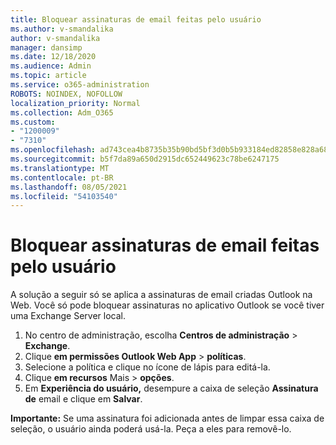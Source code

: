 ```yaml
---
title: Bloquear assinaturas de email feitas pelo usuário
ms.author: v-smandalika
author: v-smandalika
manager: dansimp
ms.date: 12/18/2020
ms.audience: Admin
ms.topic: article
ms.service: o365-administration
ROBOTS: NOINDEX, NOFOLLOW
localization_priority: Normal
ms.collection: Adm_O365
ms.custom:
- "1200009"
- "7310"
ms.openlocfilehash: ad743cea4b8735b35b90bd5bf3d0b5b933184ed82858e828a68beb2ca2f8270c
ms.sourcegitcommit: b5f7da89a650d2915dc652449623c78be6247175
ms.translationtype: MT
ms.contentlocale: pt-BR
ms.lasthandoff: 08/05/2021
ms.locfileid: "54103540"
---
```

# <a name="block-user-made-email-signatures"></a>Bloquear assinaturas de email feitas pelo usuário

A solução a seguir só se aplica a assinaturas de email criadas Outlook na Web. Você só pode bloquear assinaturas no aplicativo Outlook se você tiver uma Exchange Server local.

1. No centro de administração, escolha **Centros de administração**  >  **Exchange**.
2. Clique **em permissões Outlook Web App**  >  **políticas**.
3. Selecione a política e clique no ícone de lápis para editá-la.
4. Clique **em recursos** Mais  >  **opções**.
5. Em **Experiência do usuário,** desempure a caixa de seleção **Assinatura de** email e clique em **Salvar**.

**Importante:** Se uma assinatura foi adicionada antes de limpar essa caixa de seleção, o usuário ainda poderá usá-la. Peça a eles para removê-lo.
